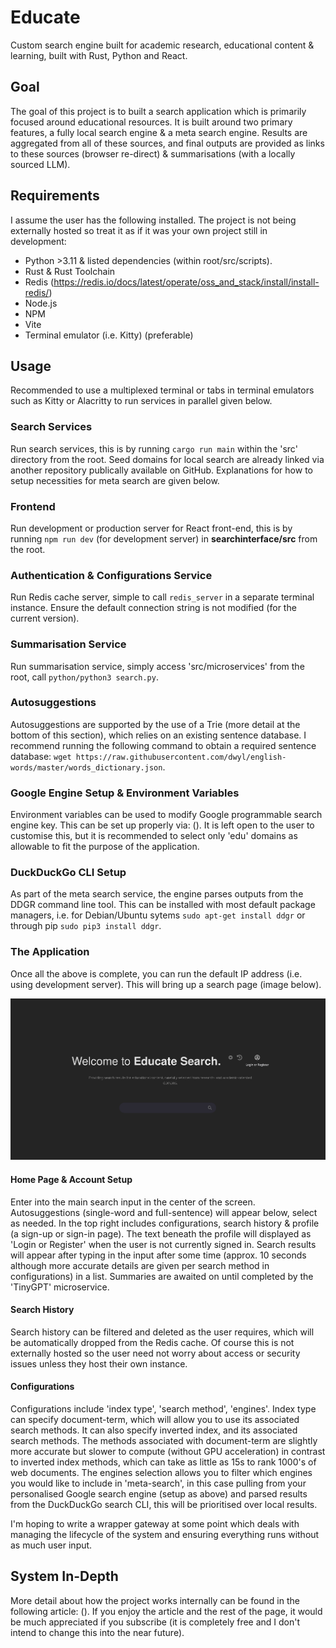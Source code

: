# Educate
Custom search engine built for academic research, educational content & learning, built with Rust, Python and React.

## Goal
The goal of this project is to built a search application which is primarily focused around educational resources. It is built around two primary features, a fully local search engine & a meta search engine. Results are aggregated from all of these sources, and final outputs are provided as links to these sources (browser re-direct) & summarisations (with a locally sourced LLM). 

## Requirements
I assume the user has the following installed. The project is not being externally hosted so treat it as if it was your own project still in development:

- Python >3.11 & listed dependencies (within root/src/scripts).
- Rust & Rust Toolchain
- Redis (https://redis.io/docs/latest/operate/oss_and_stack/install/install-redis/)
- Node.js 
- NPM
- Vite
- Terminal emulator (i.e. Kitty) (preferable)

## Usage
Recommended to use a multiplexed terminal or tabs in terminal emulators such as Kitty or Alacritty to run services in parallel given below.

### Search Services
Run search services, this is by running `cargo run main` within the 'src' directory from the root. Seed domains for local search are already linked via another repository publically available on GitHub. Explanations for how to setup necessities for meta search are given below.

### Frontend
Run development or production server for React front-end, this is by running `npm run dev` (for development server) in **searchinterface/src** from the root.

### Authentication & Configurations Service
Run Redis cache server, simple to call `redis_server` in a separate terminal instance. Ensure the default connection string is not modified (for the current version).

### Summarisation Service
Run summarisation service, simply access 'src/microservices' from the root, call `python/python3 search.py`. 

### Autosuggestions
Autosuggestions are supported by the use of a Trie (more detail at the bottom of this section), which relies on an existing sentence database. I recommend running the following command to obtain a required sentence database: `wget https://raw.githubusercontent.com/dwyl/english-words/master/words_dictionary.json`.  

### Google Engine Setup & Environment Variables
Environment variables can be used to modify Google programmable search engine key. This can be set up properly via: (). It is left open to the user to customise this, but it is recommended to select only 'edu' domains as allowable to fit the purpose of the application.

### DuckDuckGo CLI Setup
As part of the meta search service, the engine parses outputs from the DDGR command line tool. This can be installed with most default package managers, i.e. for Debian/Ubuntu sytems `sudo apt-get install ddgr` or through pip `sudo pip3 install ddgr`.

### The Application
Once all the above is complete, you can run the default IP address (i.e. using development server). This will bring up a search page (image below). 

![Alt text](SearchHomePage.png)


#### Home Page & Account Setup
Enter into the main search input in the center of the screen. Autosuggestions (single-word and full-sentence) will appear below, select as needed. In the top right includes configurations, search history & profile (a sign-up or sign-in page). The text beneath the profile will displayed as 'Login or Register' when the user is not currently signed in. Search results will appear after typing in the input after some time (approx. 10 seconds although more accurate details are given per search method in configurations) in a list. Summaries are awaited on until completed by the 'TinyGPT' microservice.

#### Search History
Search history can be filtered and deleted as the user requires, which will be automatically dropped from the Redis cache. Of course this is not externally hosted so the user need not worry about access or security issues unless they host their own instance. 

#### Configurations
Configurations include 'index type', 'search method', 'engines'. Index type can specify document-term, which will allow you to use its associated search methods. It can also specify inverted index, and its associated search methods. The methods associated with document-term are slightly more accurate but slower to compute (without GPU acceleration) in contrast to inverted index methods, which can take as little as 15s to rank 1000's of web documents. The engines selection allows you to filter which engines you would like to include in 'meta-search', in this case pulling from your personalised Google search engine (setup as above) and parsed results from the DuckDuckGo search CLI, this will be prioritised over local results.

I'm hoping to write a wrapper gateway at some point which deals with managing the lifecycle of the system and ensuring everything runs without as much user input.

## System In-Depth
More detail about how the project works internally can be found in the following article: (). If you enjoy the article and the rest of the page, it would be much appreciated if you subscribe (it is completely free and I don't intend to change this into the near future). 
